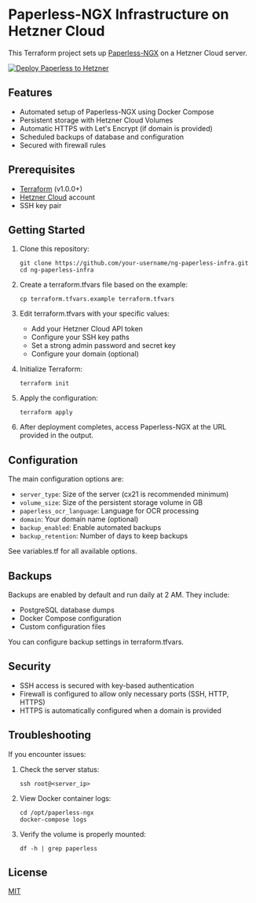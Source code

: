 # Paperless-NGX Infrastructure on Hetzner Cloud

This Terraform project sets up [Paperless-NGX](https://docs.paperless-ngx.com/) on a Hetzner Cloud server.

[![Deploy Paperless to Hetzner](https://github.com/shishir-insane/ng-paperless-infra/actions/workflows/deploy.yml/badge.svg)](https://github.com/shishir-insane/ng-paperless-infra/actions/workflows/deploy.yml)

## Features

- Automated setup of Paperless-NGX using Docker Compose
- Persistent storage with Hetzner Cloud Volumes
- Automatic HTTPS with Let's Encrypt (if domain is provided)
- Scheduled backups of database and configuration
- Secured with firewall rules

## Prerequisites

- [Terraform](https://www.terraform.io/downloads.html) (v1.0.0+)
- [Hetzner Cloud](https://www.hetzner.com/cloud) account
- SSH key pair

## Getting Started

1. Clone this repository:
   ```
   git clone https://github.com/your-username/ng-paperless-infra.git
   cd ng-paperless-infra
   ```

2. Create a terraform.tfvars file based on the example:
   ```
   cp terraform.tfvars.example terraform.tfvars
   ```

3. Edit terraform.tfvars with your specific values:
   - Add your Hetzner Cloud API token
   - Configure your SSH key paths
   - Set a strong admin password and secret key
   - Configure your domain (optional)

4. Initialize Terraform:
   ```
   terraform init
   ```

5. Apply the configuration:
   ```
   terraform apply
   ```

6. After deployment completes, access Paperless-NGX at the URL provided in the output.

## Configuration

The main configuration options are:

- `server_type`: Size of the server (cx21 is recommended minimum)
- `volume_size`: Size of the persistent storage volume in GB
- `paperless_ocr_language`: Language for OCR processing
- `domain`: Your domain name (optional)
- `backup_enabled`: Enable automated backups
- `backup_retention`: Number of days to keep backups

See variables.tf for all available options.

## Backups

Backups are enabled by default and run daily at 2 AM. They include:
- PostgreSQL database dumps
- Docker Compose configuration
- Custom configuration files

You can configure backup settings in terraform.tfvars.

## Security

- SSH access is secured with key-based authentication
- Firewall is configured to allow only necessary ports (SSH, HTTP, HTTPS)
- HTTPS is automatically configured when a domain is provided

## Troubleshooting

If you encounter issues:

1. Check the server status:
   ```
   ssh root@<server_ip>
   ```

2. View Docker container logs:
   ```
   cd /opt/paperless-ngx
   docker-compose logs
   ```

3. Verify the volume is properly mounted:
   ```
   df -h | grep paperless
   ```

## License

[MIT](LICENSE)
